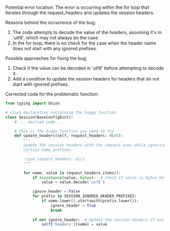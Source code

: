 Potential error location: The error is occurring within the for loop that iterates through the request_headers and updates the session headers.

Reasons behind the occurrence of the bug:
1. The code attempts to decode the value of the headers, assuming it's in 'utf8', which may not always be the case.
2. In the for loop, there is no check for the case when the header name does not start with any ignored prefixes.

Possible approaches for fixing the bug:
1. Check if the value can be decoded in 'utf8' before attempting to decode it.
2. Add a condition to update the session headers for headers that do not start with ignored prefixes.

Corrected code for the problematic function:

```python
from typing import Union

# class declaration containing the buggy function
class Session(BaseConfigDict):
    # ... omitted code ...

    # this is the buggy function you need to fix
    def update_headers(self, request_headers: dict):
        """
        Update the session headers with the request ones while ignoring
        certain name prefixes.

        :type request_headers: dict
        """

        for name, value in request_headers.items():
            if isinstance(value, bytes):  # Check if value is bytes before decoding
                value = value.decode('utf8')

            ignore_header = False
            for prefix in SESSION_IGNORED_HEADER_PREFIXES:
                if name.lower().startswith(prefix.lower()):
                    ignore_header = True
                    break
            
            if not ignore_header:  # Update the session headers if not an ignored header
                self['headers'][name] = value
```